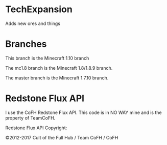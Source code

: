 # TechExpansion

Adds new ores and things

# Branches
This branch is the Minecraft 1.10 branch

The mc1.8 branch is the Minecraft 1.8/1.8.9 branch.

The master branch is the Minecraft 1.7.10 branch.

# Redstone Flux API

I use the CoFH Redstone Flux API. This code is in NO WAY mine and is the property of TeamCoFH.

Redstone Flux API Copyright:

©2012-2017 Cult of the Full Hub / Team CoFH / CoFH